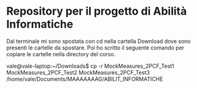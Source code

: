 # Repository per il progetto di Abilità Informatiche

Dal terminale mi sono spostata con cd nella cartella Download dove sono presenti le cartelle da spostare. Poi ho scritto il seguente comando per copiare le cartelle nella directory del corso.

vale@vale-laptop:~/Downloads$ cp -r MockMeasures_2PCF_Test1 MockMeasures_2PCF_Test2 MockMeasures_2PCF_Test3 /home/vale/Documents/MAAAAAAAG/ABILIT_INFORMATICHE
